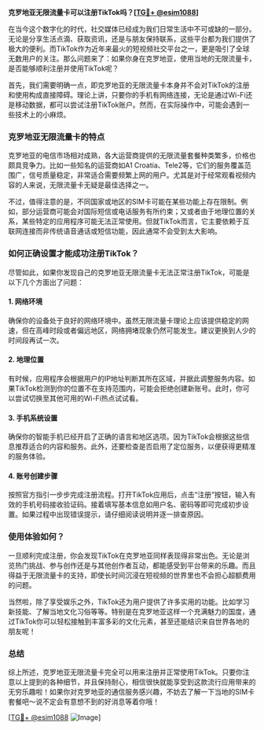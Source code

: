 **克罗地亚无限流量卡可以注册TikTok吗？[[TG💪+ @esim1088](https://t.me/s/esim1088)]**

在当今这个数字化的时代，社交媒体已经成为我们日常生活中不可或缺的一部分。无论是分享生活点滴、获取资讯，还是与朋友保持联系，这些平台都为我们提供了极大的便利。而TikTok作为近年来最火的短视频社交平台之一，更是吸引了全球无数用户的关注。那么问题来了：如果你身在克罗地亚，使用当地的无限流量卡，是否能够顺利注册并使用TikTok呢？

首先，我们需要明确一点，即克罗地亚的无限流量卡本身并不会对TikTok的注册和使用构成直接障碍。理论上讲，只要你的手机有网络连接，无论是通过Wi-Fi还是移动数据，都可以尝试注册TikTok账户。然而，在实际操作中，可能会遇到一些技术上的小麻烦。

### **克罗地亚无限流量卡的特点**

克罗地亚的电信市场相对成熟，各大运营商提供的无限流量套餐种类繁多，价格也颇具竞争力。比如一些知名的运营商如A1 Croatia、Tele2等，它们的服务覆盖范围广，信号质量稳定，非常适合需要频繁上网的用户。尤其是对于经常观看视频内容的人来说，无限流量卡无疑是最佳选择之一。

不过，值得注意的是，不同国家或地区的SIM卡可能在某些功能上存在限制。例如，部分运营商可能会对国际短信或电话服务有所约束；又或者由于地理位置的关系，某些特定的应用程序可能无法正常使用。但就TikTok而言，它主要依赖于互联网连接而非传统语音通话或短信功能，因此通常不会受到太大影响。

### **如何正确设置才能成功注册TikTok？**

尽管如此，如果你发现自己的克罗地亚无限流量卡无法正常注册TikTok，可能是以下几个方面出了问题：

#### **1. 网络环境**
确保你的设备处于良好的网络环境中。虽然无限流量卡理论上应该提供稳定的网速，但在高峰时段或者偏远地区，网络拥堵现象仍然可能发生。建议更换到人少的时间段再试一次。

#### **2. 地理位置**
有时候，应用程序会根据用户的IP地址判断其所在区域，并据此调整服务内容。如果TikTok检测到你的位置不在支持范围内，可能会拒绝创建新账号。此时，你可以尝试切换至其他可用的Wi-Fi热点试试看。

#### **3. 手机系统设置**
确保你的智能手机已经开启了正确的语言和地区选项。因为TikTok会根据这些信息推荐适合的内容和服务。此外，还要检查是否启用了定位服务，以便获得更精准的服务体验。

#### **4. 账号创建步骤**
按照官方指引一步步完成注册流程。打开TikTok应用后，点击“注册”按钮，输入有效的手机号码接收验证码。接着填写基本信息如用户名、密码等即可完成初步设置。如果过程中出现错误提示，请仔细阅读说明并逐一排查原因。

### **使用体验如何？**

一旦顺利完成注册，你会发现TikTok在克罗地亚同样表现得非常出色。无论是浏览热门挑战、参与创作还是与其他创作者互动，都能感受到平台带来的乐趣。而且得益于无限流量卡的支持，即使长时间沉浸在短视频的世界里也不会担心超额费用的问题。

当然啦，除了享受娱乐之外，TikTok还为用户提供了许多实用的功能。比如学习新技能、了解当地文化习俗等等。特别是在克罗地亚这样一个充满魅力的国度，通过TikTok你可以轻松接触到丰富多彩的文化元素，甚至还能结识来自世界各地的朋友呢！

### **总结**

综上所述，克罗地亚无限流量卡完全可以用来注册并正常使用TikTok。只要你注意以上提到的各种细节，并且保持耐心，相信很快就能享受到这款流行应用带来的无穷乐趣啦！如果你对克罗地亚的通信服务感兴趣，不妨去了解一下当地的SIM卡套餐吧～说不定会有意想不到的好消息等着你哦！

[[TG💪+ @esim1088](https://t.me/s/esim1088) ![Image](https://i.postimg.cc/4NQfJmqS/Snipaste-2025-05-13-00-14-12.png)]